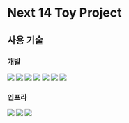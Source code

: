 # Next 14 Toy Project

## 사용 기술

### 개발

<div style={{display: "flex"}}>
  <img src="https://img.shields.io/badge/next js-000000?style=for-the-badge&logo=nextdotjs&logoColor=white">
  <img src="https://img.shields.io/badge/typescript-3178C6?style=for-the-badge&logo=typescript&logoColor=white">
  <img src="https://img.shields.io/badge/tailwind css-06B6D4?style=for-the-badge&logo=tailwindcss&logoColor=white">
  <img src="https://img.shields.io/badge/prisma-2D3748?style=for-the-badge&logo=prisma&logoColor=white">
  <img src="https://img.shields.io/badge/zod-3E67B1?style=for-the-badge&logo=zod&logoColor=white">
  <img src="https://img.shields.io/badge/Prettier-F7B93E?style=for-the-badge&logo=Prettier&logoColor=white">
  <img src="https://img.shields.io/badge/eslint-4B32C3?style=for-the-badge&logo=eslint&logoColor=white">
</div>

### 인프라

<div style={{display: "flex"}}>
    <img src="https://img.shields.io/badge/CloudFlare-F38020?style=for-the-badge&logo=cloudflare&logoColor=white">
    <img src="https://img.shields.io/badge/twilio-F22F46?style=for-the-badge&logo=twilio&logoColor=white">
    <img src="https://img.shields.io/badge/supabase-3FCF8E?style=for-the-badge&logo=supabase&logoColor=white">
</div>
